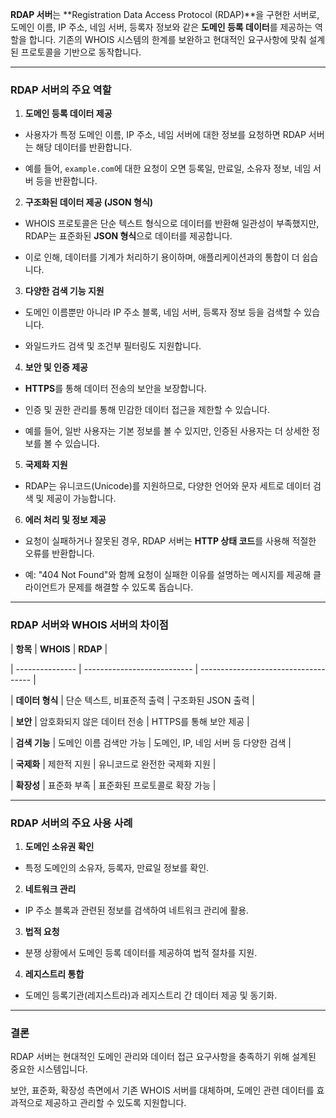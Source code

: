**RDAP 서버**는 **Registration Data Access Protocol (RDAP)**을 구현한 서버로, 도메인 이름, IP 주소, 네임 서버, 등록자 정보와 같은 **도메인 등록 데이터**를 제공하는 역할을 합니다. 기존의 WHOIS 시스템의 한계를 보완하고 현대적인 요구사항에 맞춰 설계된 프로토콜을 기반으로 동작합니다.

  

---

  

### **RDAP 서버의 주요 역할**

  

1. **도메인 등록 데이터 제공**

  

- 사용자가 특정 도메인 이름, IP 주소, 네임 서버에 대한 정보를 요청하면 RDAP 서버는 해당 데이터를 반환합니다.

- 예를 들어, `example.com`에 대한 요청이 오면 등록일, 만료일, 소유자 정보, 네임 서버 등을 반환합니다.

  

2. **구조화된 데이터 제공 (JSON 형식)**

  

- WHOIS 프로토콜은 단순 텍스트 형식으로 데이터를 반환해 일관성이 부족했지만, RDAP는 표준화된 **JSON 형식**으로 데이터를 제공합니다.

- 이로 인해, 데이터를 기계가 처리하기 용이하며, 애플리케이션과의 통합이 더 쉽습니다.

  

3. **다양한 검색 기능 지원**

  

- 도메인 이름뿐만 아니라 IP 주소 블록, 네임 서버, 등록자 정보 등을 검색할 수 있습니다.

- 와일드카드 검색 및 조건부 필터링도 지원합니다.

  

4. **보안 및 인증 제공**

  

- **HTTPS**를 통해 데이터 전송의 보안을 보장합니다.

- 인증 및 권한 관리를 통해 민감한 데이터 접근을 제한할 수 있습니다.

- 예를 들어, 일반 사용자는 기본 정보를 볼 수 있지만, 인증된 사용자는 더 상세한 정보를 볼 수 있습니다.

  

5. **국제화 지원**

  

- RDAP는 유니코드(Unicode)를 지원하므로, 다양한 언어와 문자 세트로 데이터 검색 및 제공이 가능합니다.

  

6. **에러 처리 및 정보 제공**

- 요청이 실패하거나 잘못된 경우, RDAP 서버는 **HTTP 상태 코드**를 사용해 적절한 오류를 반환합니다.

- 예: "404 Not Found"와 함께 요청이 실패한 이유를 설명하는 메시지를 제공해 클라이언트가 문제를 해결할 수 있도록 돕습니다.

  

---

  

### **RDAP 서버와 WHOIS 서버의 차이점**

  

| **항목** | **WHOIS** | **RDAP** |

| --------------- | --------------------------- | ------------------------------------ |

| **데이터 형식** | 단순 텍스트, 비표준적 출력 | 구조화된 JSON 출력 |

| **보안** | 암호화되지 않은 데이터 전송 | HTTPS를 통해 보안 제공 |

| **검색 기능** | 도메인 이름 검색만 가능 | 도메인, IP, 네임 서버 등 다양한 검색 |

| **국제화** | 제한적 지원 | 유니코드로 완전한 국제화 지원 |

| **확장성** | 표준화 부족 | 표준화된 프로토콜로 확장 가능 |

  

---

  

### **RDAP 서버의 주요 사용 사례**

  

1. **도메인 소유권 확인**

  

- 특정 도메인의 소유자, 등록자, 만료일 정보를 확인.

  

2. **네트워크 관리**

  

- IP 주소 블록과 관련된 정보를 검색하여 네트워크 관리에 활용.

  

3. **법적 요청**

  

- 분쟁 상황에서 도메인 등록 데이터를 제공하여 법적 절차를 지원.

  

4. **레지스트리 통합**

- 도메인 등록기관(레지스트라)과 레지스트리 간 데이터 제공 및 동기화.

  

---

  

### **결론**

  

RDAP 서버는 현대적인 도메인 관리와 데이터 접근 요구사항을 충족하기 위해 설계된 중요한 시스템입니다.

보안, 표준화, 확장성 측면에서 기존 WHOIS 서버를 대체하며, 도메인 관련 데이터를 효과적으로 제공하고 관리할 수 있도록 지원합니다.